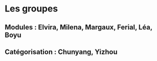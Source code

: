 # Les groupes

## Modules : Elvira, Milena, Margaux, Ferial, Léa, Boyu

## Catégorisation : Chunyang, Yizhou
